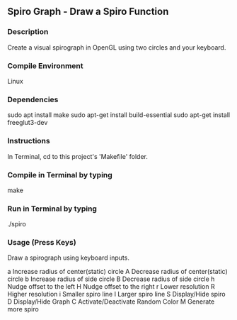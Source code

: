 ## Spiro Graph - Draw a Spiro Function

### Description
Create a visual spirograph in OpenGL using two circles and your keyboard.

### Compile Environment
Linux

### Dependencies
sudo apt install make
sudo apt-get install build-essential
sudo apt-get install freeglut3-dev

### Instructions
In Terminal, cd to this project's 'Makefile' folder.

### Compile in Terminal by typing
make

### Run in Terminal by typing
./spiro

### Usage (Press Keys)
Draw a spirograph using keyboard inputs.


a	Increase radius of center(static) circle
A	Decrease radius of center(static) circle
b	Increase radius of side circle
B	Decrease radius of side circle
h	Nudge offset to the left
H	Nudge offset to the right
r	Lower resolution
R	Higher resolution
i	Smaller spiro line
I	Larger spiro line
S	Display/Hide spiro
D	Display/Hide Graph
C	Activate/Deactivate Random Color
M	Generate more spiro
